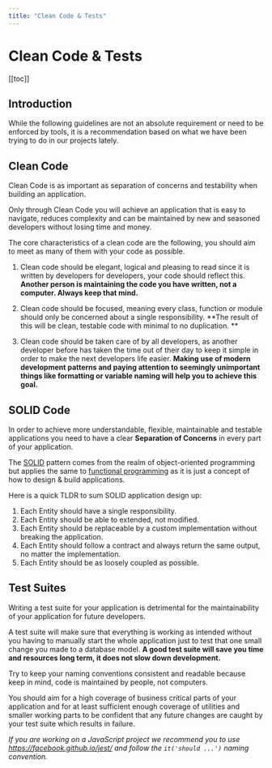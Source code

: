 ```yaml
---
title: "Clean Code & Tests"
---
```


# Clean Code & Tests

[[toc]]

## Introduction

While the following guidelines are not an absolute requirement or need to be enforced by tools, it is a recommendation based on what we have been trying to do in our projects lately.

## Clean Code

Clean Code is as important as separation of concerns and testability when building an application.

Only through Clean Code you will achieve an application that is easy to navigate, reduces complexity and can be maintained by new and seasoned developers without losing time and money.

The core characteristics of a clean code are the following, you should aim to meet as many of them with your code as possible.

1. Clean code should be elegant, logical and pleasing to read since it is written by developers for developers, your code should reflect this. **Another person is maintaining the code you have written, not a computer. Always keep that mind.**

2. Clean code should be focused, meaning every class, function or module should only be concerned about a single responsibility. **The result of this will be clean, testable code with minimal to no duplication. **

3. Clean code should be taken care of by all developers, as another developer before has taken the time out of their day to keep it simple in order to make the next developers life easier. **Making use of modern development patterns and paying attention to seemingly unimportant things like formatting or variable naming will help you to achieve this goal.**

## SOLID Code

In order to achieve more understandable, flexible, maintainable and testable applications you need to have a clear **Separation of Concerns** in every part of your application.

The [SOLID](https://en.wikipedia.org/wiki/SOLID) pattern comes from the realm of object-oriented programming but applies the same to [functional programming](https://softwareengineering.stackexchange.com/a/171534) as it is just a concept of how to design & build applications.

Here is a quick TLDR to sum SOLID application design up:

1. Each Entity should have a single responsibility.
2. Each Entity should be able to extended, not modified.
3. Each Entity should be replaceable by a custom implementation without breaking the application.
4. Each Entity should follow a contract and always return the same output, no matter the implementation.
5. Each Entity should be as loosely coupled as possible.

## Test Suites

Writing a test suite for your application is detrimental for the maintainability of your application for future developers.

A test suite will make sure that everything is working as intended without you having to manually start the whole application just to test that one small change you made to a database model. **A good test suite will save you time and resources long term, it does not slow down development.**

Try to keep your naming conventions consistent and readable because keep in mind, code is maintained by people, not computers.

You should aim for a high coverage of business critical parts of your application and for at least sufficient enough coverage of utilities and smaller working parts to be confident that any future changes are caught by your test suite which results in failure.

_If you are working on a JavaScript project we recommend you to use https://facebook.github.io/jest/ and follow the `it('should ...')` naming convention._
